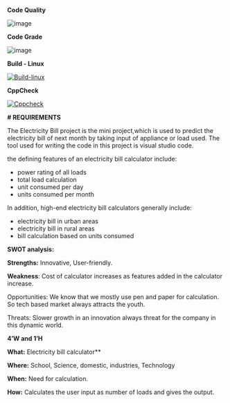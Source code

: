 **Code Quality**

  ![image](https://user-images.githubusercontent.com/99086668/156736846-70bd0e82-6401-4211-93ca-c5dfa1a3e642.png)

**Code Grade**

  ![image](https://user-images.githubusercontent.com/99086668/153717150-5898ecfa-8d1b-463e-8e21-b14515cf0eb2.png)
  
  **Build - Linux**
  
  [![Build-linux](https://github.com/Pavithra0321/M1_ElectricityBilling_Util/actions/workflows/Build-linux.yml/badge.svg)](https://github.com/Pavithra0321/M1_ElectricityBilling_Util/actions/workflows/Build-linux.yml)
  
  **CppCheck**
  
  [![Cppcheck](https://github.com/Pavithra0321/M1_ElectricityBilling_Util/actions/workflows/Static_check.yml/badge.svg)](https://github.com/Pavithra0321/M1_ElectricityBilling_Util/actions/workflows/Static_check.yml)


**# REQUIREMENTS**

 The Electricity Bill project is the mini project,which is used to predict the electricity bill of next month by taking input of appliance or load used. The tool used for writing the code in this project is visual studio code.

 the defining features of an electricity bill calculator include:

- power rating of all loads
- total load calculation
- unit consumed per day
- units consumed per month

In addition, high-end electricity bill calculators generally include:

- electricity bill in urban areas
- electricity bill in rural areas
- bill calculation based on units consumed

**SWOT analysis:**

**Strengths:** Innovative, User-friendly.

**Weakness**: Cost of calculator increases as features added in the calculator increase.

Opportunities: We know that we mostly use pen and paper for calculation. So tech based market always attracts the youth.

Threats: Slower growth in an innovation always threat for the company in this dynamic world.

**4’W and 1’H**

**What:**  Electricity bill calculator**     

**Where:** School, Science, domestic, industries, Technology

**When:** Need for calculation.

**How:** Calculates the user input as number of loads and gives the output.


